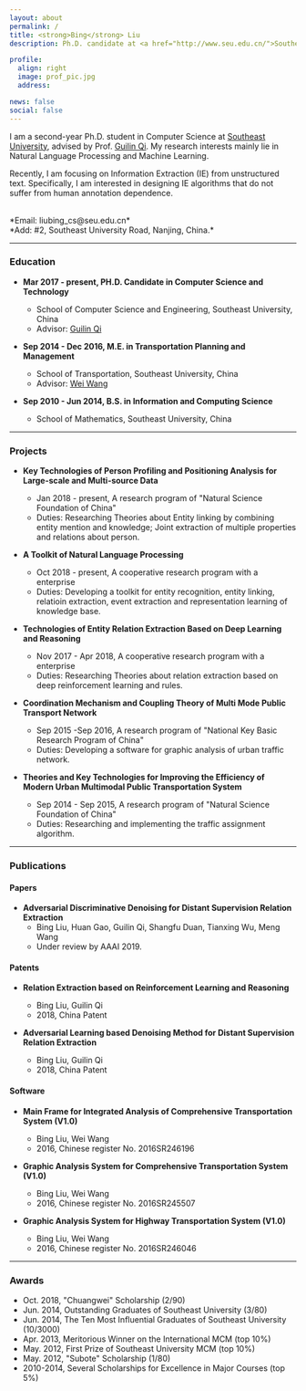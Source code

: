 ```yaml
---
layout: about
permalink: /
title: <strong>Bing</strong> Liu
description: Ph.D. candidate at <a href="http://www.seu.edu.cn/">Southeast University</a>, Nanjing, China.

profile:
  align: right
  image: prof_pic.jpg
  address: 

news: false
social: false
---
```


I am a second-year Ph.D. student in Computer Science at [Southeast University](http://www.seu.edu.cn/), advised by Prof. [Guilin Qi](http://cse.seu.edu.cn/PersonalPage/qgl/index.htm).
My research interests mainly lie in Natural Language Processing and Machine Learning.

Recently, I am focusing on Information Extraction (IE) from unstructured text. Specifically, I am interested in designing IE algorithms that do not suffer from human annotation dependence.

<br>
*Email: liubing_cs@seu.edu.cn* <br>
<!-- *Dep: School of Computer Science and Engineering, Southeast University.* <br> -->
*Add: #2, Southeast University Road, Nanjing, China.*

---

### <span id="education">Education</span>

* **Mar 2017 - present, PH.D. Candidate in Computer Science and Technology**
  * School of Computer Science and Engineering, Southeast University, China
  * Advisor: [Guilin Qi](http://cse.seu.edu.cn/PersonalPage/qgl/index.htm)

* **Sep 2014 - Dec 2016, M.E. in Transportation Planning and Management**
  * School of Transportation, Southeast University, China
  * Advisor: [Wei Wang](http://tc.seu.edu.cn/2011/0818/c857a11085/page.htm)

* **Sep 2010 - Jun 2014, B.S. in Information and Computing Science**
  * School of Mathematics, Southeast University, China

---

### <span id="projects">Projects</span>
* **Key Technologies of Person Profiling and Positioning Analysis for Large-scale and Multi-source Data**
  * Jan 2018 - present, A research program of "Natural Science Foundation of China"
  * Duties: Researching Theories about Entity linking by combining entity mention and knowledge; Joint extraction of multiple properties and relations about person.

* **A Toolkit of Natural Language Processing**
  * Oct 2018 - present, A cooperative research program with a enterprise
  * Duties: Developing a toolkit for entity recognition, entity linking, relatioin extraction, event extraction and representation learning of knowledge base.

* **Technologies of Entity Relation Extraction Based on Deep Learning and Reasoning**
  * Nov 2017 - Apr 2018, A cooperative research program with a enterprise
  * Duties: Researching Theories about relation extraction based on deep reinforcement learning and rules.

* **Coordination Mechanism and Coupling Theory of Multi Mode Public Transport Network**
  * Sep 2015 -Sep 2016, A research program of "National Key Basic Research Program of China"
  * Duties: Developing a software for graphic analysis of urban traffic network.

* **Theories and Key Technologies for Improving the Efficiency of Modern Urban Multimodal Public Transportation System**
  * Sep 2014 - Sep 2015, A research program of "Natural Science Foundation of China"
  * Duties: Researching and implementing the traffic assignment algorithm.

---
### <span id="publications">Publications</span>
#### **Papers**
* **Adversarial Discriminative Denoising for Distant Supervision Relation Extraction**
  * Bing Liu, Huan Gao, Guilin Qi, Shangfu Duan, Tianxing Wu, Meng Wang
  * Under review by AAAI 2019.

#### **Patents**
* **Relation Extraction based on Reinforcement Learning and Reasoning**
  * Bing Liu, Guilin Qi
  * 2018, China Patent

* **Adversarial Learning based Denoising Method for Distant Supervision Relation Extraction**
  * Bing Liu, Guilin Qi
  * 2018, China Patent

#### **Software**
* **Main Frame for Integrated Analysis of Comprehensive Transportation System (V1.0)**
  * Bing Liu, Wei Wang
  * 2016, Chinese register No. 2016SR246196

* **Graphic Analysis System for Comprehensive Transportation System (V1.0)**
  * Bing Liu, Wei Wang
  * 2016, Chinese register No. 2016SR245507

* **Graphic Analysis System for Highway Transportation System (V1.0)**
  * Bing Liu, Wei Wang
  * 2016, Chinese register No. 2016SR246046

---
### <span id="awards">Awards</span>
* Oct. 2018, "Chuangwei" Scholarship (2/90)
* Jun. 2014, Outstanding Graduates of Southeast University (3/80)
* Jun. 2014, The Ten Most Influential Graduates of Southeast University (10/3000)
* Apr. 2013, Meritorious Winner on the International MCM (top 10%)
* May. 2012, First Prize of Southeast University MCM (top 10%)
* May. 2012, "Subote" Scholarship (1/80)
* 2010-2014, Several Scholarships for Excellence in Major Courses (top 5%)

